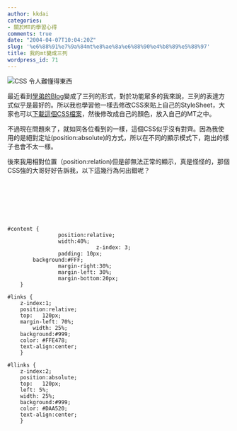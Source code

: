 ```yaml
---
author: kkdai
categories:
- 關於MT的學習心得
comments: true
date: "2004-04-07T10:04:20Z"
slug: '%e6%88%91%e7%9a%84mt%e8%ae%8a%e6%88%90%e4%b8%89%e5%88%97'
title: 我的mt變成三列
wordpress_id: 71
---
```


![CSS 令人難懂得東西](http://www.evanlin.com/blog/archives/0407/css-g.gif)



最近看到[學弟的Blog](http://longhow.blogdns.net/)變成了三列的形式，對於功能眾多的我來說，三列的表達方式似乎是最好的。所以我也學習他一樣去修改CSS來貼上自己的StyleSheet，大家也可以[下載這個CSS檔案](http://www.evanlin.com/blog/styles-site.css)，然後修改成自己的顏色，放入自己的MT之中。





不過現在問題來了，就如同各位看到的一樣，這個CSS似乎沒有對齊。因為我使用的是絕對定址(position:absolute)的方式，所以在不同的顯示模式下，跑出的樣子也會不太一樣。


<!--more-->


後來我用相對位置（position:relation)但是卻無法正常的顯示，真是怪怪的，那個CSS強的大哥好好告訴我，以下這幾行為何出錯呢？










　










　










　











	#content {
	                position:relative;
	                width:40%;
               	                z-index: 3;
	                padding: 10px;
			background:#FFF;
	                margin-right:30%;
	                margin-left: 30%;
	                margin-bottom:20px;
		}

	#links {
		z-index:1;
		position:relative;
		top:   120px;
		margin-left: 70%;
	        width: 25%;
		background:#999;
		color: #FFE478;
		text-align:center;
		}

	#llinks {
		z-index:2;
		position:absolute;
		top:   120px;
		left: 5%;
		width: 25%;
		background:#999;
		color: #DAA520;
		text-align:center;
		}
